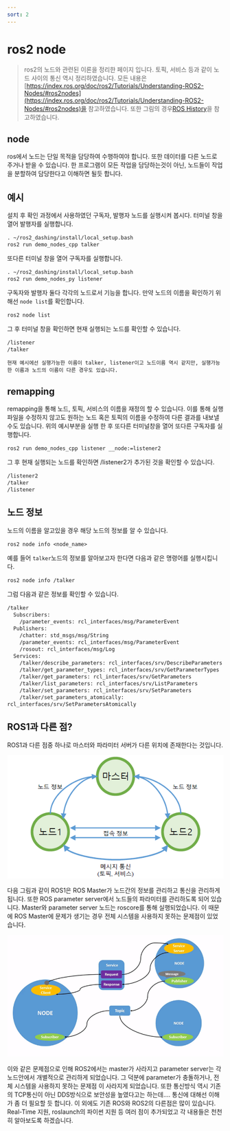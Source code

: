 ```yaml
---
sort: 2
---
```


# ros2 node
> ros2의 노드와 관련된 이론을 정리한 페이지 입니다. 토픽, 서비스 등과 같이 노드 사이의 통신 역시 정리하였습니다. 모든 내용은 [https://index.ros.org/doc/ros2/Tutorials/Understanding-ROS2-Nodes/#ros2nodes](https://index.ros.org/doc/ros2/Tutorials/Understanding-ROS2-Nodes/#ros2nodes)을 참고하였습니다. 또한 그림의 경우[ROS History](http://www.slideshare.net/yoonseokpyo/20160406-ros-1-for)을 참고하였습니다.

## node 

ros에서 노드는 단일 목적을 담당하여 수행하여야 합니다. 또한 데이터를 다른 노드로 주거나 받을 수 있습니다. 한 프로그램이 모든 작업을 담당하는것이 아닌, 노드들이 작업을 분할하여 담당한다고 이해하면 될듯 합니다.

## 예시
설치 후 확인 과정에서 사용하였던 구독자, 발행자 노드를 실행시켜 봅시다.
터미널 창을 열어 발행자를 실행합니다.
```
. ~/ros2_dashing/install/local_setup.bash
ros2 run demo_nodes_cpp talker
```
또다른 터미널 창을 열어 구독자를 실행합니다.
```
. ~/ros2_dashing/install/local_setup.bash
ros2 run demo_nodes_py listener
```
구독자와 발행자 둘다 각각의 노드로서 기능을 합니다. 만약 노드의 이름을 확인하기 위해선 `node list`를 확인합니다.
```
ros2 node list
```
그 후 터미널 창을 확인하면 현재 실행되는 노드를 확인할 수 있습니다.
```
/listener
/talker
```
```note
현재 예시에선 실행가능한 이름이 talker, listener이고 노드이름 역시 같지만, 실행가능한 이름과 노드의 이름이 다른 경우도 있습니다.
```
## remapping
remapping을 통해 노드, 토픽, 서비스의 이름을 재정의 할 수 있습니다. 이를 통해 실행파일을 수정하지 않고도 원하는 노드 혹은 토픽의 이름을 수정하여 다른 결과를 내보낼 수도 있습니다.
위의 예시부분을 실행 한 후 또다른 터미널창을 열어 또다른 구독자를 실행합니다.
```
ros2 run demo_nodes_cpp listener __node:=listener2
```
그 후 현재 실행되는 노드를 확인하면 /listener2가 추가된 것을 확인할 수 있습니다.
```
/listener2
/talker
/listener
```

## 노드 정보
노드의 이름을 알고있을 경우 해당 노드의 정보를 알 수 있습니다.
```
ros2 node info <node_name>
```
예를 들어 `talker`노드의 정보를 알아보고자 한다면 다음과 같은 명령어를 실행시킵니다.
```
ros2 node info /talker
```
그럼 다음과 같은 정보를 확인할 수 있습니다.
```
/talker
  Subscribers:
    /parameter_events: rcl_interfaces/msg/ParameterEvent
  Publishers:
    /chatter: std_msgs/msg/String
    /parameter_events: rcl_interfaces/msg/ParameterEvent
    /rosout: rcl_interfaces/msg/Log
  Services:
    /talker/describe_parameters: rcl_interfaces/srv/DescribeParameters
    /talker/get_parameter_types: rcl_interfaces/srv/GetParameterTypes
    /talker/get_parameters: rcl_interfaces/srv/GetParameters
    /talker/list_parameters: rcl_interfaces/srv/ListParameters
    /talker/set_parameters: rcl_interfaces/srv/SetParameters
    /talker/set_parameters_atomically: rcl_interfaces/srv/SetParametersAtomically
```

## ROS1과 다른 점?
ROS1과 다른 점중 하나로 마스터와 파라미터 서버가 다른 위치에 존재한다는 것입니다.

![ros1](/ros2/image.png)

다음 그림과 같이 ROS1은 ROS Master가 노드간의 정보를 관리하고 통신을 관리하게 됩니다. 또한 ROS parameter server에서 노드들의 파라미터를 관리하도록 되어 있습니다. Master와 parameter server 노드는 roscore를 통해 실행되었습니다. 이 때문에 ROS Master에 문제가 생기는 경우 전체 시스템을 사용하지 못하는 문제점이 있었습니다.

![ros2](/ros2/Nodes-TopicandService.gif)

이와 같은 문제점으로 인해 ROS2에서는 master가 사라지고 parameter server는 각 노드안에서 개별적으로 관리하게 되었습니다. 그 덕분에 parameter가 충돌하거나, 전체 시스템을 사용하지 못하는 문제점 이 사라지게 되었습니다. 또한 통신방식 역시 기존의 TCP통신이 아닌 DDS방식으로 보안성을 높였다고는 하는데.... 통신에 대해선 이해가 좀 더 필요할 듯 합니다. 
이 외에도 기존 ROS와 ROS2의 다른점은 많이 있습니다. Real-Time 지원, roslaunch의 파이썬 지원 등 여러 점이 추가되었고 각 내용들은 천천히 알아보도록 하겠습니다. 
